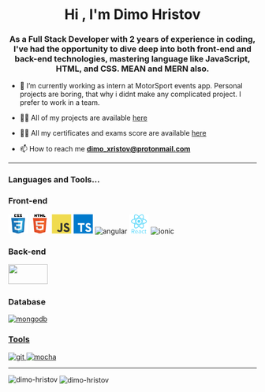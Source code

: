 <h1 align="center">Hi , I'm Dimo Hristov</h1>
<h3 align="center">As a Full Stack Developer with 2 years of experience in coding, I've had the opportunity to dive deep into both front-end and back-end technologies, mastering language like JavaScript, HTML, and CSS. MEAN and MERN also.</h3>


- 🌱 I’m currently working as intern at MotorSport events app.  Personal projects are boring, that why i didnt make any complicated project. I prefer to work in a team. 

- 👨‍💻 All of my projects are available  <a href="https://github.com/Dimo-Hristov?tab=repositories"> here </a>

- 👨‍💻 All my certificates and exams score are available <a href="https://github.com/Dimo-Hristov/Education-at-SoftUni/tree/main/Certificates"> here </a>

- 📫 How to reach me **dimo_xristov@protonmail.com**

<hr>
<h3 align="left">Languages and Tools...</h3>

<h3 align="left">Front-end</h3>
<p align="left">
 <img src="https://raw.githubusercontent.com/devicons/devicon/master/icons/css3/css3-original-wordmark.svg" alt="css3" width="40" height="40"/>
 <img src="https://raw.githubusercontent.com/devicons/devicon/master/icons/html5/html5-original-wordmark.svg" alt="html5" width="40" height="40"/>
 <img src="https://raw.githubusercontent.com/devicons/devicon/master/icons/javascript/javascript-original.svg" alt="javascript" width="40" height="40"/>
 <img src="https://raw.githubusercontent.com/devicons/devicon/master/icons/typescript/typescript-original.svg" alt="typescript" width="40" height="40"/>
 <img src="https://angular.io/assets/images/logos/angular/angular.svg" alt="angular" width="40" height="40"/> 
 <img src="https://raw.githubusercontent.com/devicons/devicon/master/icons/react/react-original-wordmark.svg" alt="react" width="40" height="40"/>
 <img src="https://raw.githubusercontent.com/devicons/devicon/master/icons/react/react-original-wordmark.svg](https://encrypted-tbn0.gstatic.com/images?q=tbn:ANd9GcRsOsNXhIBBcz-zaotBBPSRSzgxQ38MZanBOg&usqp=CAU)](https://ionicframework.com/img/angular/logo@2x.png" alt="ionic" width="40" height="40"/>
</p>

<h3 align="left">Back-end</h3>
<p align="left">  
 <a href="https://nodejs.org" target="_blank" rel="noreferrer"> <img src="https://images.g2crowd.com/uploads/product/image/social_landscape/social_landscape_f0b606abb6d19089febc9faeeba5bc05/nodejs-development-services.png" width="80" height="40"/> </a> </p>
</p>

<h3 align="left">Database</h3>
<p align="left">  
<a href="https://www.mongodb.com/" target="_blank" rel="noreferrer">
<a href="https://www.mongodb.com/" target="_blank" rel="noreferrer"> <img src="https://w7.pngwing.com/pngs/429/921/png-transparent-mongodb-plain-wordmark-logo-icon.png" alt="mongodb" width="60" height="40"/>




<h3 align="left">Tools</h3>
<p align="left">
 <a href="https://git-scm.com/" target="_blank" rel="noreferrer"> <img src="https://www.vectorlogo.zone/logos/git-scm/git-scm-icon.svg" alt="git" width="40" height="40"/> </a><a href="https://mochajs.org" target="_blank" rel="noreferrer"> <img src="https://www.vectorlogo.zone/logos/mochajs/mochajs-icon.svg" alt="mocha" width="40" height="40"/> </a>
</p>

<hr>
<p><img align="left" src="https://github-readme-stats.vercel.app/api/top-langs?username=dimo-hristov&show_icons=true&locale=en&layout=compact" alt="dimo-hristov" height="200" /></p>

<p>&nbsp;<img align="center" src="https://github-readme-stats.vercel.app/api?username=dimo-hristov&show_icons=true&locale=en" alt="dimo-hristov" height="200" /></p>
